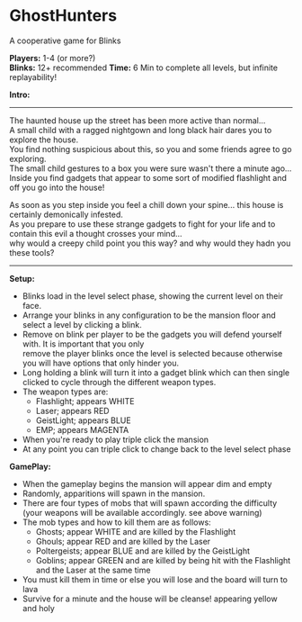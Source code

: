 # GhostHunters

A cooperative game for Blinks  

**Players:** 1-4 (or more?)  
**Blinks:** 12+ recommended
**Time:** 6 Min to complete all levels, but infinite replayability!


**Intro:**
___________________________________________________________________________________________________________________________
The haunted house up the street has been more active than normal...  
A small child with a ragged nightgown and long black hair dares you to explore the house.  
You find nothing suspicious about this, so you and some friends agree to go exploring.  
The small child gestures to a box you were sure wasn't there a minute ago...  
Inside you find gadgets that appear to some sort of modified flashlight and off you go into the house!  

As soon as you step inside you feel a chill down your spine... this house is certainly demonically infested.  
As you prepare to use these strange gadgets to fight for your life and to contain this evil a thought crosses your mind...  
why would a creepy child point you this way? and why would they hadn you these tools?
___________________________________________________________________________________________________________________________

 
 **Setup:**
 
 -  Blinks load in the level select phase, showing the current level on their face.  
 -  Arrange your blinks in any configuration to be the mansion floor and select a level by clicking a blink.  
 -  Remove on blink per player to be the gadgets you will defend yourself with. It is important that you only  
    remove the player blinks once the level is selected because otherwise you will have options that only hinder you.
 -  Long holding a blink will turn it into a gadget blink which can then single clicked to cycle through the different weapon types.    
 -  The weapon types are:
    -  Flashlight; appears WHITE  
    -  Laser; appears RED      
    -  GeistLight; appears BLUE   
    -  EMP; appears MAGENTA    
  -  When you're ready to play triple click the mansion  
  -  At any point you can triple click to change back to the level select phase  
  
  **GamePlay:**
  -  When the gameplay begins the mansion will appear dim and empty  
  -  Randomly, apparitions will spawn in the mansion.  
  -  There are four types of mobs that will spawn according the difficulty (your weapons will be available accordingly. see above warning)  
  -  The mob types and how to kill them are as follows:  
     -  Ghosts; appear WHITE and are killed by the Flashlight  
     -  Ghouls; appear RED and are killed by the Laser  
     -  Poltergeists; appear BLUE and are killed by the GeistLight  
     -  Goblins; appear GREEN and are killed by being hit with the Flashlight and the Laser at the same time  
  -  You must kill them in time or else you will lose and the board will turn to lava  
  -  Survive for a minute and the house will be cleanse! appearing yellow and holy  

 

